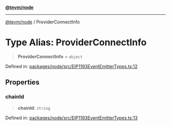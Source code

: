 [**@tevm/node**](../README.md)

***

[@tevm/node](../globals.md) / ProviderConnectInfo

# Type Alias: ProviderConnectInfo

> **ProviderConnectInfo** = `object`

Defined in: [packages/node/src/EIP1193EventEmitterTypes.ts:12](https://github.com/evmts/tevm-monorepo/blob/main/packages/node/src/EIP1193EventEmitterTypes.ts#L12)

## Properties

### chainId

> **chainId**: `string`

Defined in: [packages/node/src/EIP1193EventEmitterTypes.ts:13](https://github.com/evmts/tevm-monorepo/blob/main/packages/node/src/EIP1193EventEmitterTypes.ts#L13)
